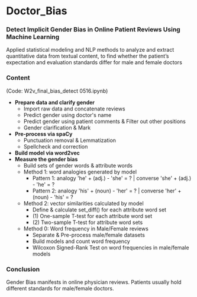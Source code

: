 # Doctor_Bias

### Detect Implicit Gender Bias in Online Patient Reviews Using Machine Learning
Applied statistical modeling and NLP methods to analyze and extract quantitative data from textual content, to find whether the patient’s expectation and evaluation standards differ for male and female doctors


### Content
(Code: W2v_final_bias_detect 0516.ipynb)
- __Prepare data and clarify gender__
  - Import raw data and concatenate reviews
  - Predict gender using doctor's name
  - Predict gender using patient comments & Filter out other positions
  - Gender clarification & Mark
- __Pre-process via spaCy__
  - Punctuation removal & Lemmatization
  - Spellcheck and correction
- __Build model via word2vec__
- __Measure the gender bias__
  - Build sets of gender words & attribute words
  - Method 1: word analogies generated by model
    - Pattern 1: analogy 'he' + (adj.) - 'she' = ? | converse 'she' + (adj.) - 'he' = ?
    - Pattern 2: analogy 'his' + (noun) - 'her' = ? | converse 'her' + (noun) - 'his' = ?
  - Method 2: vector similarities calculated by model
    - Define & calculate set_diff() for each attribute word set
    - (1) One-sample T-test for each attribute word set
    - (2) Two-sample T-test for attribute word sets
  - Method 0: Word frequency in Male/Female reviews
    - Separate & Pre-process male/female datasets
    - Build models and count word frequency
    - Wilcoxon Signed-Rank Test on word frequencies in male/female models
    
### Conclusion
Gender Bias manifests in online physician reviews. Patients usually hold different standards for male/female doctors.
